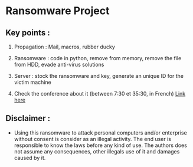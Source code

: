﻿# Ransomware Project

## Key points :

1. Propagation : Mail, macros, rubber ducky

2. Ransomware : code in python, remove from memory, remove the file from HDD, evade anti-virus solutions

3. Server : stock the ransomware and key, generate an unique ID for the victim machine

4. Check the conference about it (between 7:30 et 35:30, in French)
[Link here](https://www.youtube.com/watch?v=nuDbx1P2ovo)

## Disclaimer :

* Using this ransomware to attack personal computers and/or enterprise without consent is consider as an illegal activity. The end user is responsible to know the laws before any kind of use. The authors does not assume any consequences, other illegals use of it and damages caused by it.